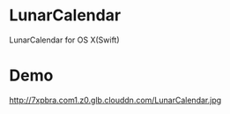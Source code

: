 # LunarCalendar
LunarCalendar for OS X(Swift)

# Demo
http://7xpbra.com1.z0.glb.clouddn.com/LunarCalendar.jpg
